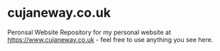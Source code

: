 # cujaneway.co.uk
Peronsal Website
Repository for my personal website at https://www.cujaneway.co.uk - feel free to use anything you see here. 
